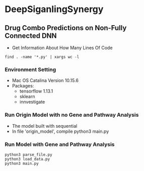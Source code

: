 # DeepSiganlingSynergy
## Drug Combo Predictions on Non-Fully Connected DNN

* Get Information About How Many Lines Of Code
```
find . -name '*.py' | xargs wc -l
```

### Environment Setting
* Mac OS Catalina Version 10.15.6
* Packages: 
    * tensorflow 1.13.1
    * sklearn
    * innvestigate

### Run Origin Model with no Gene and Pathway Analysis
* The model built with sequential
* In file 'origin_model', compile python3 main.py

### Run Model with Gene and Pathway Analysis
```
python3 parse_file.py
python3 load_data.py
python3 main.py
```